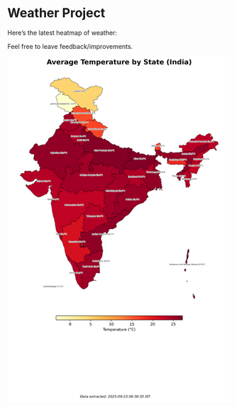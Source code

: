 # Weather Project

Here’s the latest heatmap of weather:

Feel free to leave feedback/improvements.

![India Heatmap](docs/assets/india_heatmap.png?v=D1F135)
